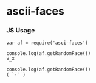 # ascii-faces

### JS Usage

```
var af = require('asci-faces')

console.log(af.getRandomFace())
x_X

console.log(af.getRandomFace())
( `·´ )